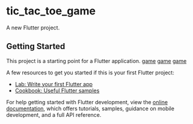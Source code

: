 # tic_tac_toe_game

A new Flutter project.

## Getting Started

This project is a starting point for a Flutter application.
[game](https://github.com/sajithmadushanka/TIC-TAC-TOE-GAME/blob/main/Screenshot_11.png)
[game](https://github.com/sajithmadushanka/TIC-TAC-TOE-GAME/blob/main/Screenshot_12.png)
[game](https://github.com/sajithmadushanka/TIC-TAC-TOE-GAME/blob/main/Screenshot_13.png)

A few resources to get you started if this is your first Flutter project:

- [Lab: Write your first Flutter app](https://docs.flutter.dev/get-started/codelab)
- [Cookbook: Useful Flutter samples](https://docs.flutter.dev/cookbook)

For help getting started with Flutter development, view the
[online documentation](https://docs.flutter.dev/), which offers tutorials,
samples, guidance on mobile development, and a full API reference.
